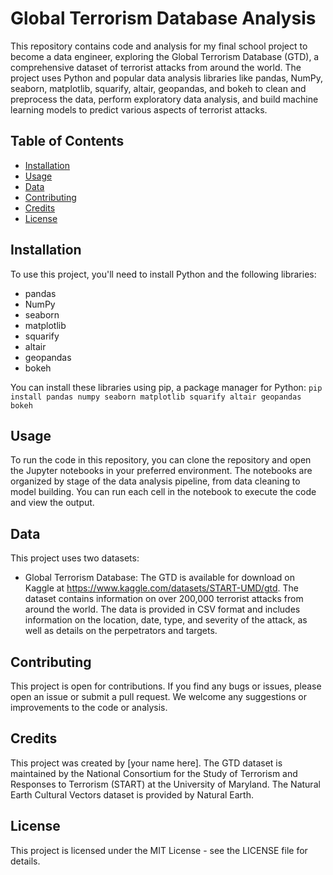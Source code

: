 # Global Terrorism Database Analysis

This repository contains code and analysis for my final school project to become a data engineer, exploring the Global Terrorism Database (GTD), a comprehensive dataset of terrorist attacks from around the world. The project uses Python and popular data analysis libraries like pandas, NumPy, seaborn, matplotlib, squarify, altair, geopandas, and bokeh to clean and preprocess the data, perform exploratory data analysis, and build machine learning models to predict various aspects of terrorist attacks.

## Table of Contents
- [Installation](#installation)
- [Usage](#usage)
- [Data](#data)
- [Contributing](#contributing)
- [Credits](#credits)
- [License](#license)

## Installation

To use this project, you'll need to install Python and the following libraries:
- pandas
- NumPy
- seaborn
- matplotlib
- squarify
- altair
- geopandas
- bokeh

You can install these libraries using pip, a package manager for Python:
`pip install pandas numpy seaborn matplotlib squarify altair geopandas bokeh`


## Usage

To run the code in this repository, you can clone the repository and open the Jupyter notebooks in your preferred environment. The notebooks are organized by stage of the data analysis pipeline, from data cleaning to model building. You can run each cell in the notebook to execute the code and view the output.

## Data

This project uses two datasets:
- Global Terrorism Database: The GTD is available for download on Kaggle at https://www.kaggle.com/datasets/START-UMD/gtd. The dataset contains information on over 200,000 terrorist attacks from around the world. The data is provided in CSV format and includes information on the location, date, type, and severity of the attack, as well as details on the perpetrators and targets.


## Contributing

This project is open for contributions. If you find any bugs or issues, please open an issue or submit a pull request. We welcome any suggestions or improvements to the code or analysis.

## Credits

This project was created by [your name here]. The GTD dataset is maintained by the National Consortium for the Study of Terrorism and Responses to Terrorism (START) at the University of Maryland. The Natural Earth Cultural Vectors dataset is provided by Natural Earth.

## License

This project is licensed under the MIT License - see the LICENSE file for details.
